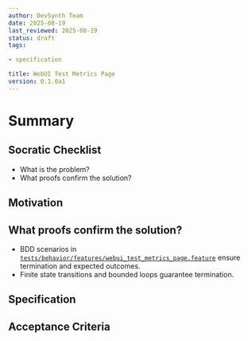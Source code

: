 ```yaml
---
author: DevSynth Team
date: 2025-08-19
last_reviewed: 2025-08-19
status: draft
tags:

- specification

title: WebUI Test Metrics Page
version: 0.1.0a1
---
```


<!--
Required metadata fields:
- author: document author
- date: creation date
- last_reviewed: last review date
- status: draft | review | published
- tags: search keywords
- title: short descriptive name
- version: specification version
-->

# Summary

## Socratic Checklist
- What is the problem?
- What proofs confirm the solution?

## Motivation

## What proofs confirm the solution?
- BDD scenarios in [`tests/behavior/features/webui_test_metrics_page.feature`](../../tests/behavior/features/webui_test_metrics_page.feature) ensure termination and expected outcomes.
- Finite state transitions and bounded loops guarantee termination.


## Specification

## Acceptance Criteria
